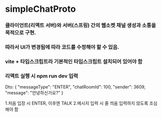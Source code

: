 # simpleChatProto

### 클라이언트(리액트 서버)와 서버(스프링) 간의 웹소켓 채널 생성과 소통을 목적으로 구현.
### 따라서 UI가 변경됨에 따라 코드를 수정해야 할 수 있음.
### vite + 타입스크립트라 기본적인 타입스크립트 설치되어 있어야 함

### 리액트 실행 시 npm run dev 입력

Dto:
{
    "messageType": "ENTER",
    "chatRoomId": 100,
    "sender": 3609,
    "message": "안녕하신가요?"
}

1.처음 입장 시 ENTER, 이후엔 TALK
2.메시지 입력 시 줄 띄움 입력하지 않도록 조심해야 함

